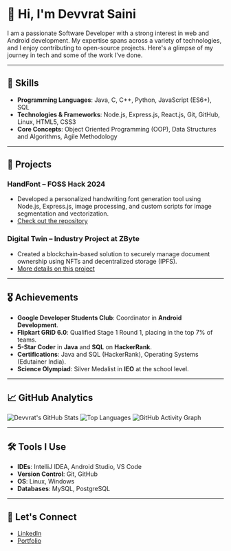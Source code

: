 # 👋 Hi, I'm Devvrat Saini

I am a passionate Software Developer with a strong interest in web and Android development. My expertise spans across a variety of technologies, and I enjoy contributing to open-source projects. Here's a glimpse of my journey in tech and some of the work I've done.

---

## 🚀 Skills

- **Programming Languages**: Java, C, C++, Python, JavaScript (ES6+), SQL
- **Technologies & Frameworks**: Node.js, Express.js, React.js, Git, GitHub, Linux, HTML5, CSS3
- **Core Concepts**: Object Oriented Programming (OOP), Data Structures and Algorithms, Agile Methodology

---

## 💼 Projects

### HandFont – FOSS Hack 2024
- Developed a personalized handwriting font generation tool using Node.js, Express.js, image processing, and custom scripts for image segmentation and vectorization.
- [Check out the repository](https://github.com/devvratsaini/handfont)

### Digital Twin – Industry Project at ZByte
- Created a blockchain-based solution to securely manage document ownership using NFTs and decentralized storage (IPFS).
- [More details on this project](https://github.com/devvratsaini)

---

## 🎖 Achievements

- **Google Developer Students Club**: Coordinator in **Android Development**.
- **Flipkart GRiD 6.0**: Qualified Stage 1 Round 1, placing in the top 7% of teams.
- **5-Star Coder** in **Java** and **SQL** on **HackerRank**.
- **Certifications**: Java and SQL (HackerRank), Operating Systems (Edutainer India).
- **Science Olympiad**: Silver Medalist in **IEO** at the school level.

---

## 📈 GitHub Analytics

![Devvrat's GitHub Stats](https://github-readme-stats.vercel.app/api?username=devvratsaini&show_icons=true&theme=radical)
![Top Languages](https://github-readme-stats.vercel.app/api/top-langs/?username=devvratsaini&layout=compact&theme=radical)
![GitHub Activity Graph](https://github-readme-activity-graph.cyclic.app/graph?username=devvratsaini&theme=react-dark)

---

## 🛠 Tools I Use

- **IDEs**: IntelliJ IDEA, Android Studio, VS Code
- **Version Control**: Git, GitHub
- **OS**: Linux, Windows
- **Databases**: MySQL, PostgreSQL

---

## 🔗 Let's Connect

- [LinkedIn](https://www.linkedin.com/in/devvratsaini)
- [Portfolio](https://devvratsaini.github.io)
